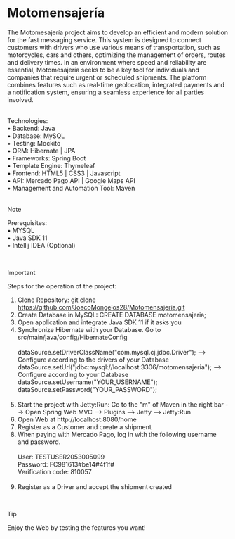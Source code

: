 # Motomensajería

The Motomesajería project aims to develop an efficient and modern solution for the fast messaging service. This system is designed to connect customers with drivers who use various means of transportation, such as motorcycles, cars and others, optimizing the management of orders, routes and delivery times. In an environment where speed and reliability are essential, Motomesajería seeks to be a key tool for individuals and companies that require urgent or scheduled shipments. The platform combines features such as real-time geolocation, integrated payments and a notification system, ensuring a seamless experience for all parties involved.<br><br>

Technologies:<br>
•	Backend: Java<br>
•	Database: MySQL<br>
•	Testing: Mockito<br>
•	ORM: Hibernate | JPA<br>
•	Frameworks: Spring Boot<br>
• Template Engine: Thymeleaf<br>
•	Frontend: HTML5 | CSS3 | Javascript<br>
•	API: Mercado Pago API | Google Maps API<br>
• Management and Automation Tool: Maven<br><br>

> [!NOTE]
> Prerequisites:<br>
> • MYSQL<br>
> • Java SDK 11<br>
> • Intellij IDEA (Optional)

<br>

> [!IMPORTANT]
>Steps for the operation of the project:
>1.	Clone Repository: git clone https://github.com/JoacoMongelos28/Motomensajeria.git
>2.	Create Database in MySQL: CREATE DATABASE motomensajeria;
>3. Open application and integrate Java SDK 11 if it asks you
>4.	Synchronize Hibernate with your Database. Go to src/main/java/config/HibernateConfig
><br><br>dataSource.setDriverClassName("com.mysql.cj.jdbc.Driver");   --> Configure according to the drivers of your Database<br>
>dataSource.setUrl("jdbc:mysql://localhost:3306/motomensajeria");  --> Configure according to your Database<br>
>dataSource.setUsername("YOUR_USERNAME");<br>
>dataSource.setPassword("YOUR_PASSWORD");<br><br>
>5.	Start the project with Jetty:Run: Go to the "m" of Maven in the right bar --> Open Spring Web MVC --> Plugins --> Jetty --> Jetty:Run
>6. Open Web at http://localhost:8080/home
>7.	Register as a Customer and create a shipment
>8.	When paying with Mercado Pago, log in with the following username and password.<br><br>
>User: TESTUSER2053005099<br>
>Password: FC981613#be14#4f1f#<br>
>Verification code: 810057<br><br>
>9.	Register as a Driver and accept the shipment created

<br>

> [!TIP]
> Enjoy the Web by testing the features you want!
